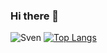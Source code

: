 ### Hi there 👋

![Sven](https://github-readme-stats.vercel.app/api?username=1svenhansen&show_icons=true&count_private=true)
[![Top Langs](https://github-readme-stats.vercel.app/api/top-langs/?username=1svenhansen&layout=compact)](https://github.com/1svenhansen/github-readme-stats)


<!--
**1SvenHansen/1SvenHansen** is a ✨ _special_ ✨ repository because its `README.md` (this file) appears on your GitHub profile.

Here are some ideas to get you started:

- 🔭 I’m currently working on ...
- 🌱 I’m currently learning ...
- 👯 I’m looking to collaborate on ...
- 🤔 I’m looking for help with ...
- 💬 Ask me about ...
- 📫 How to reach me: ...
- 😄 Pronouns: ...
- ⚡ Fun fact: ...
-->
